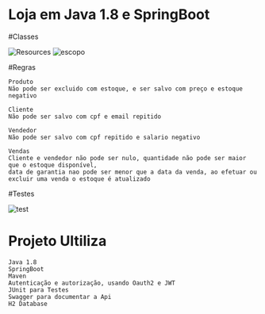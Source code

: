 # Loja em Java 1.8 e SpringBoot
#Classes

![Resources](https://github.com/GabrielVMol/Loja/assets/96446469/fd2758d7-c52c-43b4-83d1-653e4ee1f1c0)
![escopo](https://github.com/GabrielVMol/Loja/assets/96446469/2fe092c1-1f1f-4e51-ad27-97095b3b837f)

#Regras
```
Produto
Não pode ser excluido com estoque, e ser salvo com preço e estoque negativo

Cliente
Não pode ser salvo com cpf e email repitido

Vendedor
Não pode ser salvo com cpf repitido e salario negativo

Vendas
Cliente e vendedor não pode ser nulo, quantidade não pode ser maior que o estoque disponível,
data de garantia nao pode ser menor que a data da venda, ao efetuar ou excluir uma venda o estoque é atualizado
```

#Testes

![test](https://github.com/GabrielVMol/Loja/assets/96446469/04a710f5-3c53-4608-bbad-af3539146a1b)


# Projeto Ultiliza
```
Java 1.8
SpringBoot
Maven
Autenticação e autorização, usando Oauth2 e JWT
JUnit para Testes 
Swagger para documentar a Api
H2 Database
```
